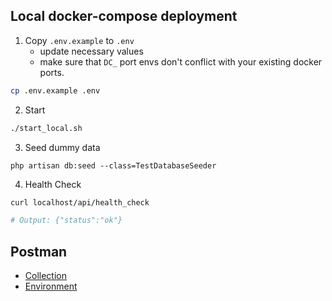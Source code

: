 ## Local docker-compose deployment

1. Copy `.env.example` to `.env`
    - update necessary values
    - make sure that `DC_` port envs don't conflict with your existing docker ports.
```sh
cp .env.example .env
```

2. Start
```sh
./start_local.sh
```

3. Seed dummy data
```
php artisan db:seed --class=TestDatabaseSeeder
```

4. Health Check
```sh
curl localhost/api/health_check

# Output: {"status":"ok"}
```

## Postman
- [Collection](.docs/postman/postman_collection.json)
- [Environment](.docs/postman/postman_environment.json)
